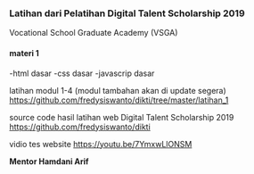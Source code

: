 ### Latihan dari Pelatihan Digital Talent Scholarship 2019
Vocational School Graduate Academy (VSGA)
#### materi 1
-html dasar
-css dasar
-javascrip dasar


latihan modul 1-4 (modul tambahan akan di update segera)
https://github.com/fredysiswanto/dikti/tree/master/latihan_1

source code hasil latihan web Digital Talent Scholarship 2019
https://github.com/fredysiswanto/dikti

vidio tes website 
https://youtu.be/7YmxwLlONSM


<b>Mentor Hamdani Arif </b> 
